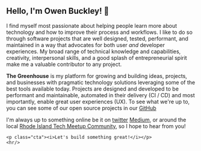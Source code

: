## Hello, I'm **Owen Buckley**! 👋

I find myself most passionate about helping people learn more about technology and how to improve their process and workflows.  I like to do so through software projects that are well designed, tested, performant, and maintained in a way that advocates for both user _and_ developer experiences.  My broad range 
of technical knowledge and capabilities, creativity, interpersonal skills, and a good splash of entrepreneurial spirit make me a valuable contributor to any project.

**The Greenhouse** is my platform for growing and building ideas, projects, and businesses with pragmatic technology solutions leveraging some of the best tools available today. Projects are designed and developed to be performant and maintainable, automated in their delivery (CI / CD) and most importantly, enable great user experiences (UX).  To see what we're up to, you can see some of our open source projects in our [GitHub](https://github.com/thegreenhouseio)

I'm always up to something online be it on [twitter](https://twitter.com/thegreenhouseio) [Medium](https://medium.com/@thegreenhouseio), or around the local [Rhode Island Tech Meetup Community](https://www.pvdgeeks.org), so I hope to hear from you!

```render
<p class="cta"><i>Let's build something great!</i></p>
<hr/>
```